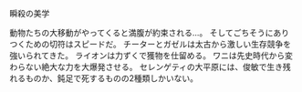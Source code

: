 瞬殺の美学

動物たちの大移動がやってくると満腹が約束される…。
そしてごちそうにありつくための切符はスピードだ。
チーターとガゼルは太古から激しい生存競争を強いられてきた。
ライオンは力ずくで獲物を仕留める。
ワニは先史時代から変わらない絶大な力を大爆発させる。
セレンゲティの大平原には、俊敏で生き残れるものか、鈍足で死するものの2種類しかいない。
